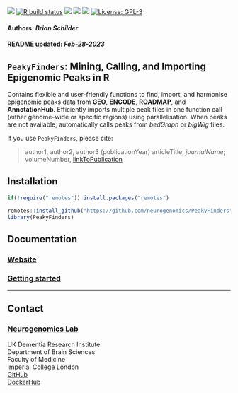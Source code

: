 [![](https://img.shields.io/badge/devel%20version-0.99.4-black.svg)](https://github.com/neurogenomics/PeakyFinders)
[![R build
status](https://github.com/neurogenomics/PeakyFinders/workflows/rworkflows/badge.svg)](https://github.com/neurogenomics/PeakyFinders/actions)
[![](https://img.shields.io/github/last-commit/neurogenomics/PeakyFinders.svg)](https://github.com/neurogenomics/PeakyFinders/commits/master)
[![](https://img.shields.io/github/languages/code-size/neurogenomics/PeakyFinders.svg)](https://github.com/neurogenomics/PeakyFinders)
[![](https://codecov.io/gh/neurogenomics/PeakyFinders/branch/master/graph/badge.svg)](https://codecov.io/gh/neurogenomics/PeakyFinders)
[![License:
GPL-3](https://img.shields.io/badge/license-GPL--3-blue.svg)](https://cran.r-project.org/web/licenses/GPL-3)  
<h4>  
Authors: <i>Brian Schilder</i>  
</h4>
<h4>  
README updated: <i>Feb-28-2023</i>  
</h4>

<!-- To modify Package/Title/Description/Authors fields, edit the DESCRIPTION file -->

## `PeakyFinders`: Mining, Calling, and Importing Epigenomic Peaks in R

Contains flexible and user-friendly functions to find, import, and
harmonise epigenomic peaks data from **GEO**, **ENCODE**, **ROADMAP**,
and **AnnotationHub**. Efficiently imports multiple peak files in one
function call (either genome-wide or specific regions) using
parallelisation. When peaks are not available, automatically calls peaks
from *bedGraph* or *bigWig* files.

If you use `PeakyFinders`, please cite:

> author1, author2, author3 (publicationYear) articleTitle,
> *journalName*; volumeNumber, [linkToPublication](linkToPublication)

## Installation

``` r
if(!require("remotes")) install.packages("remotes")

remotes::install_github("https://github.com/neurogenomics/PeakyFinders")
library(PeakyFinders)
```

## Documentation

### [Website](https://neurogenomics.github.io/PeakyFinders)

### [Getting started](https://neurogenomics.github.io/PeakyFinders/articles/PeakyFinders)

<hr>

## Contact

### [Neurogenomics Lab](https://www.neurogenomics.co.uk/)

UK Dementia Research Institute  
Department of Brain Sciences  
Faculty of Medicine  
Imperial College London  
[GitHub](https://github.com/neurogenomics)  
[DockerHub](https://hub.docker.com/orgs/neurogenomicslab)

<br>
